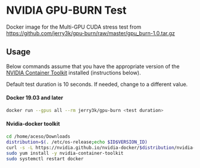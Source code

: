 # NVIDIA GPU-BURN Test
Docker image for the Multi-GPU CUDA stress test from https://github.com/jerry3k/gpu-burn/raw/master/gpu_burn-1.0.tar.gz

## Usage

Below commands assume that you have the appropriate version of the [NVIDIA Container Toolkit](https://github.com/NVIDIA/nvidia-docker) installed (instructions below).

Default test duration is 10 seconds. If needed, change <test duration> to a different value.

#### Docker 19.03 and later
```zsh
docker run --gpus all --rm jerry3k/gpu-burn <test duration>
```

#### Nvidia-docker toolkit
```sh
cd /home/aceso/Downloads
distribution=$(. /etc/os-release;echo $ID$VERSION_ID)
curl -s -L https://nvidia.github.io/nvidia-docker/$distribution/nvidia-docker.repo | sudo tee /etc/yum.repos.d/nvidia-docker.repo
sudo yum install -y nvidia-container-toolkit
sudo systemctl restart docker
